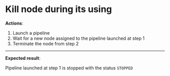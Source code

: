 # Kill node during its using

**Actions**:

1. Launch a pipeline
2. Wait for a new node assigned to the pipeline launched at step 1
3. Terminate the node from step 2

***

**Expected result**:

Pipeline launched at step 1 is stopped with the status `STOPPED`
